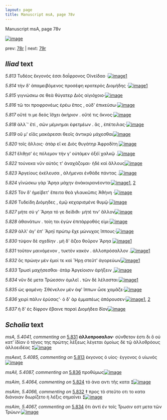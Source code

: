 ```yaml
---
layout: page
title: Manuscript msA, page 78v
---
```


Manuscript msA, page 78v

[![image](http://www.homermultitext.org/iipsrv?OBJ=IIP,1.0&FIF=/project/homer/pyramidal/deepzoom/hmt/vaimg/2017a/VA078VN_0581.tif&WID=100&CVT=JPEG)](http://www.homermultitext.org/ict2/?urn=urn:cite2:hmt:vaimg.2017a:VA078VN_0581)

prev:  [78r](../78r) | next:  [79r](../79r)

## *Iliad* text

*5.813* <a id="5.813"/> Τυδέος ἔκγονός ἐσσι 					δαΐφρονος Οἰνείδαο ·[![image](http://www.homermultitext.org/iipsrv?OBJ=IIP,1.0&FIF=/project/homer/pyramidal/deepzoom/hmt/vaimg/2017a/VA078VN_0581.tif&RGN=0.427,0.2036,0.4,0.0316&WID=1000&CVT=JPEG)](http://www.homermultitext.org/ict2/?urn=urn:cite2:hmt:vaimg.2017a:VA078VN_0581@0.427,0.2036,0.4,0.0316)[1](#msAext_5.4085)

*5.814* <a id="5.814"/> τὴν δ' ἀπαμειβόμενος προσέφη κρατερὸς Διομήδης ·[![image](http://www.homermultitext.org/iipsrv?OBJ=IIP,1.0&FIF=/project/homer/pyramidal/deepzoom/hmt/vaimg/2017a/VA078VN_0581.tif&RGN=0.425,0.2186,0.454,0.0346&WID=1000&CVT=JPEG)](http://www.homermultitext.org/ict2/?urn=urn:cite2:hmt:vaimg.2017a:VA078VN_0581@0.425,0.2186,0.454,0.0346)[1](#msAim_5.4063)

*5.815* <a id="5.815"/> γιγνώσκω σε θεὰ θύγατερ Διὸς αἰγιόχοιο·[![image](http://www.homermultitext.org/iipsrv?OBJ=IIP,1.0&FIF=/project/homer/pyramidal/deepzoom/hmt/vaimg/2017a/VA078VN_0581.tif&RGN=0.426,0.2442,0.395,0.0293&WID=1000&CVT=JPEG)](http://www.homermultitext.org/ict2/?urn=urn:cite2:hmt:vaimg.2017a:VA078VN_0581@0.426,0.2442,0.395,0.0293)

*5.816* <a id="5.816"/> τῶ τοι προφρονέως ἐρέω ἔπος , οὐδ' ἐπικεύσω·[![image](http://www.homermultitext.org/iipsrv?OBJ=IIP,1.0&FIF=/project/homer/pyramidal/deepzoom/hmt/vaimg/2017a/VA078VN_0581.tif&RGN=0.429,0.2615,0.427,0.0308&WID=1000&CVT=JPEG)](http://www.homermultitext.org/ict2/?urn=urn:cite2:hmt:vaimg.2017a:VA078VN_0581@0.429,0.2615,0.427,0.0308)

*5.817* <a id="5.817"/> οὔτέ τι με δεός ἴ̈σχει ἀκήριον . οὔτέ τις ὄκνος·[![image](http://www.homermultitext.org/iipsrv?OBJ=IIP,1.0&FIF=/project/homer/pyramidal/deepzoom/hmt/vaimg/2017a/VA078VN_0581.tif&RGN=0.432,0.2795,0.416,0.0308&WID=1000&CVT=JPEG)](http://www.homermultitext.org/ict2/?urn=urn:cite2:hmt:vaimg.2017a:VA078VN_0581@0.432,0.2795,0.416,0.0308)

*5.818* <a id="5.818"/> ἀλλ´' ἔτί , σῶν μέμνημαι ἐφετμέων . ἃς , ἐπέτειλας·[![image](http://www.homermultitext.org/iipsrv?OBJ=IIP,1.0&FIF=/project/homer/pyramidal/deepzoom/hmt/vaimg/2017a/VA078VN_0581.tif&RGN=0.423,0.3005,0.425,0.0308&WID=1000&CVT=JPEG)](http://www.homermultitext.org/ict2/?urn=urn:cite2:hmt:vaimg.2017a:VA078VN_0581@0.423,0.3005,0.425,0.0308)

*5.819* <a id="5.819"/> οὔ μ' εἴᾱς μακάρεσσι θεοῖς ἀντικρὺ μάχεσθαι[![image](http://www.homermultitext.org/iipsrv?OBJ=IIP,1.0&FIF=/project/homer/pyramidal/deepzoom/hmt/vaimg/2017a/VA078VN_0581.tif&RGN=0.429,0.3178,0.408,0.0308&WID=1000&CVT=JPEG)](http://www.homermultitext.org/ict2/?urn=urn:cite2:hmt:vaimg.2017a:VA078VN_0581@0.429,0.3178,0.408,0.0308)

*5.820* <a id="5.820"/> τοῖς ἄλλοις· ἀτὰρ εἴ κε Διὸς θυγάτηρ Ἀφροδίτη 				[![image](http://www.homermultitext.org/iipsrv?OBJ=IIP,1.0&FIF=/project/homer/pyramidal/deepzoom/hmt/vaimg/2017a/VA078VN_0581.tif&RGN=0.424,0.3358,0.419,0.0308&WID=1000&CVT=JPEG)](http://www.homermultitext.org/ict2/?urn=urn:cite2:hmt:vaimg.2017a:VA078VN_0581@0.424,0.3358,0.419,0.0308)

*5.821* <a id="5.821"/> ἔλθῃσ' ἐς πόλεμον τήν γ' οὐτάμεν ὀξέϊ χαλκῷ .[![image](http://www.homermultitext.org/iipsrv?OBJ=IIP,1.0&FIF=/project/homer/pyramidal/deepzoom/hmt/vaimg/2017a/VA078VN_0581.tif&RGN=0.428,0.3539,0.425,0.0338&WID=1000&CVT=JPEG)](http://www.homermultitext.org/ict2/?urn=urn:cite2:hmt:vaimg.2017a:VA078VN_0581@0.428,0.3539,0.425,0.0338)

*5.822* <a id="5.822"/> τούνεκα νῦν αὐτός τ' ἀναχάζομαι· ἠδὲ καὶ ἄλλους[![image](http://www.homermultitext.org/iipsrv?OBJ=IIP,1.0&FIF=/project/homer/pyramidal/deepzoom/hmt/vaimg/2017a/VA078VN_0581.tif&RGN=0.425,0.3749,0.432,0.0338&WID=1000&CVT=JPEG)](http://www.homermultitext.org/ict2/?urn=urn:cite2:hmt:vaimg.2017a:VA078VN_0581@0.425,0.3749,0.432,0.0338)

*5.823* <a id="5.823"/> Ἀργείους ἐκέλευσα , 					ἀλήμεναι ἐνθάδε πάντας .[![image](http://www.homermultitext.org/iipsrv?OBJ=IIP,1.0&FIF=/project/homer/pyramidal/deepzoom/hmt/vaimg/2017a/VA078VN_0581.tif&RGN=0.432,0.3929,0.432,0.0338&WID=1000&CVT=JPEG)](http://www.homermultitext.org/ict2/?urn=urn:cite2:hmt:vaimg.2017a:VA078VN_0581@0.432,0.3929,0.432,0.0338)

*5.824* <a id="5.824"/> γῑνώσκω γὰρ Ἄρηα μάχην 					ἀνὰκοιρανέοντα·[![image](http://www.homermultitext.org/iipsrv?OBJ=IIP,1.0&FIF=/project/homer/pyramidal/deepzoom/hmt/vaimg/2017a/VA078VN_0581.tif&RGN=0.426,0.4132,0.432,0.0338&WID=1000&CVT=JPEG)](http://www.homermultitext.org/ict2/?urn=urn:cite2:hmt:vaimg.2017a:VA078VN_0581@0.426,0.4132,0.432,0.0338)[1](#msA_5.4040), [2](#msAim_5.4064)

*5.825* <a id="5.825"/> Τὸν δ' ἠμείβετ' ἔπειτα θεὰ γλαυκῶπις Ἀθήνη ·[![image](http://www.homermultitext.org/iipsrv?OBJ=IIP,1.0&FIF=/project/homer/pyramidal/deepzoom/hmt/vaimg/2017a/VA078VN_0581.tif&RGN=0.425,0.4313,0.432,0.0338&WID=1000&CVT=JPEG)](http://www.homermultitext.org/ict2/?urn=urn:cite2:hmt:vaimg.2017a:VA078VN_0581@0.425,0.4313,0.432,0.0338)

*5.826* <a id="5.826"/> Τυδείδη Διόμηδες , ἐμῷ 					κεχαρισμένε θυμῷ·[![image](http://www.homermultitext.org/iipsrv?OBJ=IIP,1.0&FIF=/project/homer/pyramidal/deepzoom/hmt/vaimg/2017a/VA078VN_0581.tif&RGN=0.425,0.4493,0.432,0.0338&WID=1000&CVT=JPEG)](http://www.homermultitext.org/ict2/?urn=urn:cite2:hmt:vaimg.2017a:VA078VN_0581@0.425,0.4493,0.432,0.0338)

*5.827* <a id="5.827"/> μήτε σύ γ' Ἄρηα τό γε 					δείδιθι· μήτέ τιν' ἄλλον[![image](http://www.homermultitext.org/iipsrv?OBJ=IIP,1.0&FIF=/project/homer/pyramidal/deepzoom/hmt/vaimg/2017a/VA078VN_0581.tif&RGN=0.431,0.4688,0.416,0.0346&WID=1000&CVT=JPEG)](http://www.homermultitext.org/ict2/?urn=urn:cite2:hmt:vaimg.2017a:VA078VN_0581@0.431,0.4688,0.416,0.0346)

*5.828* <a id="5.828"/> ἀθανάτων . τοίη τοι ἐγὼν ἐπιτάρροθός εἰμι·[![image](http://www.homermultitext.org/iipsrv?OBJ=IIP,1.0&FIF=/project/homer/pyramidal/deepzoom/hmt/vaimg/2017a/VA078VN_0581.tif&RGN=0.433,0.4861,0.416,0.0346&WID=1000&CVT=JPEG)](http://www.homermultitext.org/ict2/?urn=urn:cite2:hmt:vaimg.2017a:VA078VN_0581@0.433,0.4861,0.416,0.0346)

*5.829* <a id="5.829"/> ἀλλ' άγ' ἐπ' Ἄρηϊ πρώτῳ 					ἔχε μώνυχας ἵππους·[![image](http://www.homermultitext.org/iipsrv?OBJ=IIP,1.0&FIF=/project/homer/pyramidal/deepzoom/hmt/vaimg/2017a/VA078VN_0581.tif&RGN=0.437,0.5049,0.416,0.0346&WID=1000&CVT=JPEG)](http://www.homermultitext.org/ict2/?urn=urn:cite2:hmt:vaimg.2017a:VA078VN_0581@0.437,0.5049,0.416,0.0346)

*5.830* <a id="5.830"/> τύψον δὲ σχεδίην . μὴ δ' ἅζεο θοῦρον Ἄρηα 				[![image](http://www.homermultitext.org/iipsrv?OBJ=IIP,1.0&FIF=/project/homer/pyramidal/deepzoom/hmt/vaimg/2017a/VA078VN_0581.tif&RGN=0.43,0.5259,0.416,0.0346&WID=1000&CVT=JPEG)](http://www.homermultitext.org/ict2/?urn=urn:cite2:hmt:vaimg.2017a:VA078VN_0581@0.43,0.5259,0.416,0.0346)[1](#msAim_5.4065)

*5.831* <a id="5.831"/> τοῦτον μαινόμενον , τυκτὸν κακὸν . ἀλλοπρόσαλλον .[![image](http://www.homermultitext.org/iipsrv?OBJ=IIP,1.0&FIF=/project/homer/pyramidal/deepzoom/hmt/vaimg/2017a/VA078VN_0581.tif&RGN=0.429,0.5432,0.455,0.0346&WID=1000&CVT=JPEG)](http://www.homermultitext.org/ict2/?urn=urn:cite2:hmt:vaimg.2017a:VA078VN_0581@0.429,0.5432,0.455,0.0346)[1](#msA_5.4041)

*5.832* <a id="5.832"/> ὃς πρώιην μὲν ἐμοί τε καὶ Ἥρῃ στεῦτ' ἀγορεύων[![image](http://www.homermultitext.org/iipsrv?OBJ=IIP,1.0&FIF=/project/homer/pyramidal/deepzoom/hmt/vaimg/2017a/VA078VN_0581.tif&RGN=0.435,0.5672,0.433,0.0301&WID=1000&CVT=JPEG)](http://www.homermultitext.org/ict2/?urn=urn:cite2:hmt:vaimg.2017a:VA078VN_0581@0.435,0.5672,0.433,0.0301)[1](#msAim_5.4066)

*5.833* <a id="5.833"/> Τρωσὶ μαχήσεσθαι· 					ἀτὰρ Ἀργείοισιν ἀρήξειν ,[![image](http://www.homermultitext.org/iipsrv?OBJ=IIP,1.0&FIF=/project/homer/pyramidal/deepzoom/hmt/vaimg/2017a/VA078VN_0581.tif&RGN=0.429,0.5868,0.426,0.0301&WID=1000&CVT=JPEG)](http://www.homermultitext.org/ict2/?urn=urn:cite2:hmt:vaimg.2017a:VA078VN_0581@0.429,0.5868,0.426,0.0301)

*5.834* <a id="5.834"/> νῦν δὲ μετα Τρώεσσιν 					ὁμιλεῖ . τῶν δὲ λέλασται·[![image](http://www.homermultitext.org/iipsrv?OBJ=IIP,1.0&FIF=/project/homer/pyramidal/deepzoom/hmt/vaimg/2017a/VA078VN_0581.tif&RGN=0.429,0.6048,0.426,0.0301&WID=1000&CVT=JPEG)](http://www.homermultitext.org/ict2/?urn=urn:cite2:hmt:vaimg.2017a:VA078VN_0581@0.429,0.6048,0.426,0.0301)[1](#msAim_5.4067)

*5.835* <a id="5.835"/> ὡς φαμένη· Σθένελον 					μὲν ἀφ' ἵππων ὦσε χαμᾶζε·[![image](http://www.homermultitext.org/iipsrv?OBJ=IIP,1.0&FIF=/project/homer/pyramidal/deepzoom/hmt/vaimg/2017a/VA078VN_0581.tif&RGN=0.44,0.6183,0.436,0.0413&WID=1000&CVT=JPEG)](http://www.homermultitext.org/ict2/?urn=urn:cite2:hmt:vaimg.2017a:VA078VN_0581@0.44,0.6183,0.436,0.0413)

*5.836* <a id="5.836"/> χειρὶ πάλιν ἐρύσας'· ὁ δ' ὰρ ἐμμαπέως ἀπόρουσεν·[![image](http://www.homermultitext.org/iipsrv?OBJ=IIP,1.0&FIF=/project/homer/pyramidal/deepzoom/hmt/vaimg/2017a/VA078VN_0581.tif&RGN=0.436,0.6424,0.435,0.0338&WID=1000&CVT=JPEG)](http://www.homermultitext.org/ict2/?urn=urn:cite2:hmt:vaimg.2017a:VA078VN_0581@0.436,0.6424,0.435,0.0338)[1](#msAim_5.4068), [2](#msAil_5.4087)

*5.837* <a id="5.837"/> ἡ δ' ἐς δίφρον ἔβαινε παραὶ Διομήδεα δῖον[![image](http://www.homermultitext.org/iipsrv?OBJ=IIP,1.0&FIF=/project/homer/pyramidal/deepzoom/hmt/vaimg/2017a/VA078VN_0581.tif&RGN=0.434,0.6589,0.415,0.0368&WID=1000&CVT=JPEG)](http://www.homermultitext.org/ict2/?urn=urn:cite2:hmt:vaimg.2017a:VA078VN_0581@0.434,0.6589,0.415,0.0368)

## *Scholia* text

*msA, 5.4041, commenting on* [5.831](#5.831)  <a id="msA_5.4041"/> **ἀλλοπρoσαλον·** σύνθετον ἐστι δι ὃ οὐ κατ' ϊδίαν ὁ τόνος της πρώτης λέξεως λέγεται ὁμοίως δὲ τῷ ἀλλοθρόους ἀλλοειδέας ⁑[![image](http://www.homermultitext.org/iipsrv?OBJ=IIP,1.0&FIF=/project/homer/pyramidal/deepzoom/hmt/vaimg/2017a/VA078VN_0581.tif&RGN=0.153279292557111,0.560995850622407,0.229918938835667,0.0647302904564315&WID=1000&CVT=JPEG)](http://www.homermultitext.org/ict2/?urn=urn:cite2:hmt:vaimg.2017a:VA078VN_0581@0.153279292557111,0.560995850622407,0.229918938835667,0.0647302904564315)

*msAext, 5.4085, commenting on* [5.813](#5.813)  <a id="msAext_5.4085"/> ἐκγονος ὁ υἱος· ἐγγονος ὁ υἱωνός[![image](http://www.homermultitext.org/iipsrv?OBJ=IIP,1.0&FIF=/project/homer/pyramidal/deepzoom/hmt/vaimg/2017a/VA078VN_0581.tif&RGN=0.122697126013265,0.213554633471646,0.105379513633014,0.0282157676348548&WID=1000&CVT=JPEG)](http://www.homermultitext.org/ict2/?urn=urn:cite2:hmt:vaimg.2017a:VA078VN_0581@0.122697126013265,0.213554633471646,0.105379513633014,0.0282157676348548)

*msAil, 5.4087, commenting on* [5.836](#5.836)  <a id="msAil_5.4087"/> προθύμως[![image](http://www.homermultitext.org/iipsrv?OBJ=IIP,1.0&FIF=/project/homer/pyramidal/deepzoom/hmt/vaimg/2017a/VA078VN_0581.tif&RGN=0.725128960943257,0.643430152143845,0.0434782608695652,0.00912863070539419&WID=1000&CVT=JPEG)](http://www.homermultitext.org/ict2/?urn=urn:cite2:hmt:vaimg.2017a:VA078VN_0581@0.725128960943257,0.643430152143845,0.0434782608695652,0.00912863070539419)

*msAim, 5.4064, commenting on* [5.824](#5.824)  <a id="msAim_5.4064"/> τὸ ἀνα αντι τῆς κατα ⁑[![image](http://www.homermultitext.org/iipsrv?OBJ=IIP,1.0&FIF=/project/homer/pyramidal/deepzoom/hmt/vaimg/2017a/VA078VN_0581.tif&RGN=0.379882092851879,0.420193637621024,0.050478997789241,0.0229598893499308&WID=1000&CVT=JPEG)](http://www.homermultitext.org/ict2/?urn=urn:cite2:hmt:vaimg.2017a:VA078VN_0581@0.379882092851879,0.420193637621024,0.050478997789241,0.0229598893499308)

*msAim, 5.4066, commenting on* [5.832](#5.832)  <a id="msAim_5.4066"/> ‡ προς τὸ στεῦτο οτι το κατα διάνοιαν διωρίζετο ἡ λέξις σημαίνει ⁑[![image](http://www.homermultitext.org/iipsrv?OBJ=IIP,1.0&FIF=/project/homer/pyramidal/deepzoom/hmt/vaimg/2017a/VA078VN_0581.tif&RGN=0.37030213706706,0.587551867219917,0.0740604274134119,0.0254495159059474&WID=1000&CVT=JPEG)](http://www.homermultitext.org/ict2/?urn=urn:cite2:hmt:vaimg.2017a:VA078VN_0581@0.37030213706706,0.587551867219917,0.0740604274134119,0.0254495159059474)

*msAim, 5.4067, commenting on* [5.834](#5.834)  <a id="msAim_5.4067"/> ὅτι ἀντὶ ἐν τοῖς Τρωσιν εστ μετα τῶν Τρώων·[![image](http://www.homermultitext.org/iipsrv?OBJ=IIP,1.0&FIF=/project/homer/pyramidal/deepzoom/hmt/vaimg/2017a/VA078VN_0581.tif&RGN=0.377671333824613,0.612448132780083,0.0619012527634488,0.0295988934993084&WID=1000&CVT=JPEG)](http://www.homermultitext.org/ict2/?urn=urn:cite2:hmt:vaimg.2017a:VA078VN_0581@0.377671333824613,0.612448132780083,0.0619012527634488,0.0295988934993084)